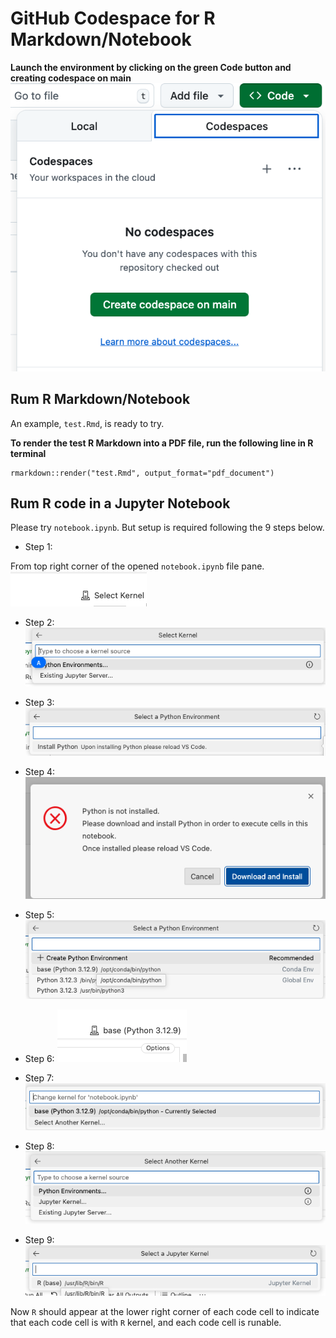 # GitHub Codespace for R Markdown/Notebook

**Launch the environment by clicking on the green Code button and creating codespace on main**
![Create/Launch Codespaces](images/codespace_create.png)

## Rum R Markdown/Notebook

An example, `test.Rmd`, is ready to try.

**To render the test R Markdown into a PDF file, run the following line in R terminal**
```
rmarkdown::render("test.Rmd", output_format="pdf_document")
```

## Rum R code in a Jupyter Notebook

Please try `notebook.ipynb`. But setup is required following the 9 steps below.

- Step 1:

From top right corner of the opened `notebook.ipynb` file pane.
![Select Kernel](images/select_kernel_1.png)

- Step 2:
![Select Kernel](images/select_kernel_2.png)

- Step 3:
![Select Kernel](images/select_kernel_3.png)

- Step 4:
![Select Kernel](images/select_kernel_4.png)

- Step 5:
![Select Kernel](images/select_kernel_5.png)

- Step 6:
![Select Kernel](images/select_kernel_6.png)

- Step 7:
![Select Kernel](images/select_kernel_7.png)

- Step 8:
![Select Kernel](images/select_kernel_8.png)

- Step 9:
![Select Kernel](images/select_kernel_9.png)

Now `R` should appear at the lower right corner of each code cell to indicate that each code cell is with `R` kernel, and each code cell is runable.
